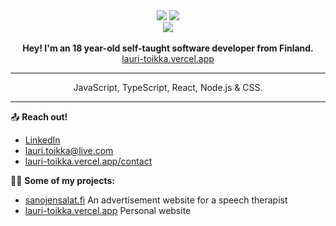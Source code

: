 
<div align="center">
  <img src="https://github-readme-stats.vercel.app/api?username=Lare1&show_icons=true&theme=tokyonight&hide_border=true&count_private=true)](https://github.com/anuraghazra/github-readme-stats"/>
  <img src="https://github-readme-stats.vercel.app/api/top-langs/?username=Lare1&theme=tokyonight&hide_border=true&count_private=true)](https://github.com/anuraghazra/github-readme-stats"/>
</div>

<div align="center">
  <img align="center" src="https://komarev.com/ghpvc/?username=Lare1&color=brightgreen&style=for-the-badge)"/>
</div>

<br/>

<div align="center">
    <strong>
       Hey! I'm an 18 year-old self-taught software developer from Finland.
    </strong>
</div>

<div align="center">
  <a href="https://lauri-toikka.vercel.app">lauri-toikka.vercel.app<a/>
</div>

---

<div align="center">
    JavaScript, TypeScript, React, Node.js & CSS.
</div>

---

📤 **Reach out!**
- [LinkedIn](https://www.linkedin.com/mwlite/in/lauri-toikka-a52925230)
- lauri.toikka@live.com
- [lauri-toikka.vercel.app/contact](https://lauri-toikka.vercel.app/contact)

👷‍♂️ **Some of my projects:**

- [sanojensalat.fi](https://sanojensalat.fi)
An advertisement website for a speech therapist
- [lauri-toikka.vercel.app](https://lauri-toikka.vercel.app/)
Personal website
